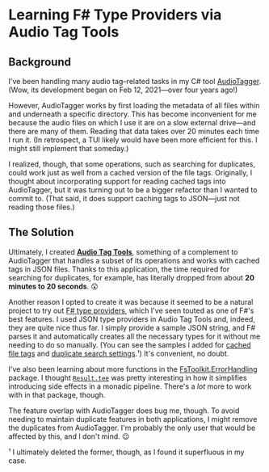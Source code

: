 # Learning F# Type Providers via Audio Tag Tools

## Background

I've been handling many audio tag–related tasks in my C# tool [AudioTagger](https://github.com/codeconscious/audiotagger/). (Wow, its development began on Feb 12, 2021—over four years ago!)

However, AudioTagger works by first loading the metadata of all files within and underneath a specific directory. This has become inconvenient for me because the audio files on which I use it are on a slow external drive—and there are many of them. Reading that data takes over 20 minutes each time I run it. (In retrospect, a TUI likely would have been more efficient for this. I might still implement that someday.)

I realized, though, that some operations, such as searching for duplicates, could work just as well from a cached version of the file tags. Originally, I thought about incorporating support for reading cached tags into AudioTagger, but it was turning out to be a bigger refactor than I wanted to commit to. (That said, it does support caching tags to JSON—just not reading those files.)

## The Solution

Ultimately, I created [**Audio Tag Tools**](https://github.com/codeconscious/audio-tag-tools), something of a complement to AudioTagger that handles a subset of its operations and works with cached tags in JSON files. Thanks to this application, the time required for searching for duplicates, for example, has literally dropped from about **20 minutes to 20 seconds**. 😲

Another reason I opted to create it was because it seemed to be a natural project to try out [F# type providers](https://learn.microsoft.com/en-us/dotnet/fsharp/tutorials/type-providers/), which I've seen touted as one of F#'s best features. I used JSON type providers in Audio Tag Tools and, indeed, they are quite nice thus far. I simply provide a sample JSON string, and F# parses it and automatically creates all the necessary types for it without me needing to do so manually. (You can see the samples I added for [cached file tags](https://github.com/codeconscious/audio-tag-tools/blob/205918d2a6907bc595a65dcf273be0ef641d7a41/src/AudioTagTools.Cacher/Tags.fs#L31-L47) and [duplicate search settings](https://github.com/codeconscious/audio-tag-tools/blob/205918d2a6907bc595a65dcf273be0ef641d7a41/src/AudioTagTools.DuplicateFinder/Settings.fs#L6-L33).¹) It's convenient, no doubt.

I've also been learning about more functions in the [FsToolkit.ErrorHandling](https://demystifyfp.gitbook.io/fstoolkit-errorhandling) package. I thought [`Result.tee`](https://demystifyfp.gitbook.io/fstoolkit-errorhandling/fstoolkit.errorhandling/result/teefunctions#tee) was pretty interesting in how it simplifies introducing side effects in a monadic pipeline. There's a _lot_ more to work with in that package, though.

The feature overlap with AudioTagger does bug me, though. To avoid needing to maintain duplicate features in both applications, I might remove the duplicates from AudioTagger. I'm probably the only user that would be affected by this, and I don't mind. 😉

¹ I ultimately deleted the former, though, as I found it superfluous in my case.
